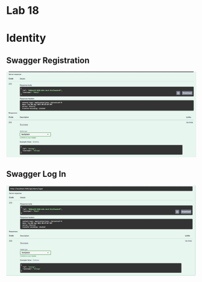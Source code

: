 ﻿# Lab 18

# Identity


## Swagger Registration


<img src="./lab18/11.jpg" style="width: 1000px;">




## Swagger Log In


<img src="./lab18/22.jpg" style="width: 1000px;">



